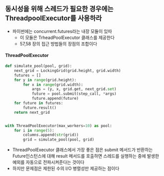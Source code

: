 ## 동시성을 위해 스레드가 필요한 경우에는 ThreadpoolExecutor를 사용하라

- 파이썬에는 concurrent.futures라는 내장 모듈이 있따
    - 이 모듈은 TrheadPoolExecutor 클래스를 제공한다
    - 57,58 장의 접근 방법들의 장점의 조합이다

#### ThreadPoolExecutor

```python
def simulate_pool(pool, grid):
    next_grid = LockingGrid(grid.height, grid.width)
    futures = []
    for y in range(grid.height):
        for x in range(grid.width):
            args = (y, x, grid.get, next_grid.set)
            future = pool.submit(step_call, *args)
            future.append(future)
    for future in futures:
        future.result()
    return next_grid


with ThreadPoolExecutor(max_workers=10) as pool:
    for i in range(5):
        columns.append(str(grid))
        grid = simulate_pool(pool, grid)
```

- ThreadPoolExecutor 클래스에서 가장 좋은 점은 submit 메서드가 반환하는 Future인스턴스에 대해 result 메서드를 호출하면 스레드를 실행하는 중에 발생한 예외를 자동으로 전파시켜준다는
  것이다
- 하지만 문제점은 제한된 수의 I/O 병렬성만 제공하는 점이다